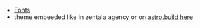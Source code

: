 * [Fonts](https://chatgpt.com/share/67700cda-0958-8011-a48a-87885f79aa8f)
* theme embeeded like in zentala.agency or on [astro.build here](https://github.com/withastro/astro.build/blob/main/src/pages/index.astro)
